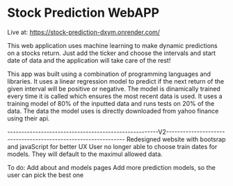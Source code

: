# Stock Prediction WebAPP
Live at: https://stock-prediction-dxym.onrender.com/

This web application uses machine learning to make dynamic predictions on a stocks return. Just add the ticker and choose the intervals and start date of data and the application will take care of the rest!

This app was built using a combination of programming languages and libraries. It uses a linear regression model to predict if the next return of the given interval will be positive or negative. The model is dinamically trained every time it is called which ensures the most recent data is used. It uses a training model of 80% of the inputted data and runs tests on 20% of the data. The data the model uses is directly downloaded from yahoo finance using their api.



------------------------------------------------------V2---------------------------------------------------------------
Redesigned website with bootsrap and javaScript for better UX
User no longer able to choose train dates for models. They will default to the maximul allowed data.



To do:
  Add about and models pages
  Add more prediction models, so the user can pick the best one

